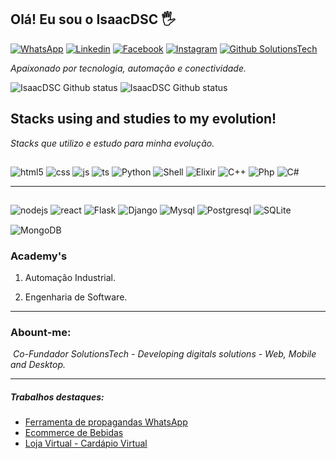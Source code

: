 ## Olá! Eu sou o IsaacDSC 🖐️
 [![WhatsApp](https://img.shields.io/badge/WhatsApp-25D366?style=for-the-badge&logo=whatsapp&logoColor=white)](https://api.whatsapp.com/send?phone=5524988180688) [![Linkedin](https://img.shields.io/badge/LinkedIn-0077B5?style=for-the-badge&logo=linkedin&logoColor=white)](https://www.linkedin.com/in/isaac-dsc-b28600175/) [![Facebook](https://img.shields.io/badge/Facebook-1877F2?style=for-the-badge&logo=facebook&logoColor=white)](https://www.facebook.com/isaacdsc/) [![Instagram](https://img.shields.io/badge/Instagram-E4405F?style=for-the-badge&logo=instagram&logoColor=white)](https://www.instagram.com/isaacdsc/) [![Github SolutionsTech](https://img.shields.io/badge/GitHub-100000?style=for-the-badge&logo=github&logoColor=white)](https://github.com/solutionsTech10/)

*Apaixonado por tecnologia, automação e conectividade.*

![IsaacDSC Github status](https://github-readme-stats.vercel.app/api?username=IsaacDSC&show_icons=true&theme=dracula&count_private=false)
![IsaacDSC Github status](https://github-readme-stats.vercel.app/api/top-langs/?username={IsaacDSC}&theme=blue-green)



## Stacks using and studies to my evolution!  

*Stacks que utilizo e estudo para minha evolução.*

<div style="display: inline_block">
  <img style="margin-top:15px;" align="center" alt="html5" src="https://img.shields.io/badge/HTML5-E34F26?style=for-the-badge&logo=html5&logoColor=white" />
  <img style="margin-top:15px;" align="center" alt="css" src="https://img.shields.io/badge/CSS3-1572B6?style=for-the-badge&logo=css3&logoColor=white" />
  <img style="margin-top:15px;" align="center" alt="js" src="https://img.shields.io/badge/JavaScript-F7DF1E?style=for-the-badge&logo=javascript&logoColor=black" />
  <img style="margin-top:15px;" align="center" alt="ts" src="https://img.shields.io/badge/TypeScript-007ACC?style=for-the-badge&logo=typescript&logoColor=white" />
  <img style="margin-top:15px;" align="center" alt="Python" src="https://img.shields.io/badge/Python-3776AB?style=for-the-badge&logo=python&logoColor=white"> 
  <img style="margin-top:15px;" align="center" alt="Shell" src="https://img.shields.io/badge/Shell_Script-121011?style=for-the-badge&logo=gnu-bash&logoColor=white">
   <img style="margin-top:15px;" align="center" alt="Elixir" src="https://img.shields.io/badge/Elixir-4B275F?style=for-the-badge&logo=elixir&logoColor=white">
   <img style="margin-top:15px;" align="center" alt="C++" src="https://img.shields.io/badge/C%2B%2B-00599C?style=for-the-badge&logo=c%2B%2B&logoColor=white">
   <img style="margin-top:15px;" align="center" alt="Php" src="https://img.shields.io/badge/PHP-777BB4?style=for-the-badge&logo=php&logoColor=white"> <img style="margin-top:15px;" src="https://img.shields.io/badge/C%23-239120?style=for-the-badge&logo=c-sharp&logoColor=white" alt="C#" align="center">
<br>
<hr>
 <img style="margin-top:15px;" align="center" alt="nodejs" src="https://img.shields.io/badge/Node.js-43853D?style=for-the-badge&logo=node.js&logoColor=white" />
  <img style="margin-top:15px;" align="center" alt="react" src="https://img.shields.io/badge/React-20232A?style=for-the-badge&logo=react&logoColor=61DAFB" /> <img style="margin-top:15px;" align="center" alt="Flask" src="https://img.shields.io/badge/Flask-000000?style=for-the-badge&logo=flask&logoColor=white">  <img style="margin-top:15px;" align="center" alt="Django" src="https://img.shields.io/badge/Django-092E20?style=for-the-badge&logo=django&logoColor=white"> 
 <img style="margin-top:15px;"style="margin-top:15px;" align="center" alt="Mysql" src="https://img.shields.io/badge/MySQL-00000F?style=for-the-badge&logo=mysql&logoColor=white">
 <img style="margin-top:15px;" align="center" alt="Postgresql" src="https://img.shields.io/badge/PostgreSQL-316192?style=for-the-badge&logo=postgresql&logoColor=white"> <img style="margin-top:15px;" align="center" alt="SQLite" src="https://img.shields.io/badge/SQLite-07405E?style=for-the-badge&logo=sqlite&logoColor=white">
  <img style="margin-top:15px;" src="https://img.shields.io/badge/MongoDB-4EA94B?style=for-the-badge&logo=mongodb&logoColor=white" align="center" alt="MongoDB" >
<br>

###  Academy's

 1. Automação Industrial.

 2. Engenharia de Software.

<hr>

### Abount-me:

​	*Co-Fundador SolutionsTech - Developing digitals solutions - Web, Mobile and Desktop.*

<hr>

##### Trabalhos destaques: 

- [Ferramenta de propagandas WhatsApp](https://ceciliamodas.solutionstech.com.br/account/login)<br/>
- [Ecommerce de Bebidas](https://finedrinks.com.br/)<br/>
- [Loja Virtual - Cardápio Virtual](https://benditolanches.solutionstech.com.br/https://benditolanches.solutionstech.com.br/)<br/>

